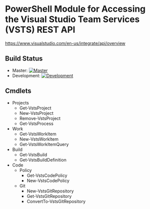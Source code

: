 # PowerShell Module for Accessing the Visual Studio Team Services (VSTS) REST API

https://www.visualstudio.com/en-us/integrate/api/overview

## Build Status

- Master: [![Master](https://ci.appveyor.com/api/projects/status/2fc84qwbsidtgvfq/branch/master?svg=true)](https://ci.appveyor.com/project/adamdriscoll/vstsposh/branch/master)
- Development: [![Development](https://ci.appveyor.com/api/projects/status/2fc84qwbsidtgvfq/branch/develop?svg=true)](https://ci.appveyor.com/project/adamdriscoll/vstsposh/branch/develop)

## Cmdlets

- Projects
	- Get-VstsProject
	- New-VstsProject
	- Remove-VstsProject
	- Get-VstsProcess
- Work
	- Get-VstsWorkItem
	- New-VstsWorkItem
	- Get-VstsWorkItemQuery
- Build
	- Get-VstsBuild
	- Get-VstsBuildDefinition
- Code	
	- Policy
		- Get-VstsCodePolicy
		- New-VstsCodePolicy
	- Git
		- New-VstsGitRepository
		- Get-VstsGitRepository
		- ConvertTo-VstsGitRepository